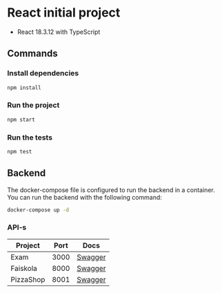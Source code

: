 # React initial project

- React 18.3.12 with TypeScript

## Commands

### Install dependencies

```bash
npm install
```

### Run the project

```bash
npm start
```

### Run the tests

```bash
npm test
```

## Backend

The docker-compose file is configured to run the backend in a container.
You can run the backend with the following command:

```bash
docker-compose up -d
```

### API-s

| Project   | Port | Docs                                  |
| --------- | ---- | ------------------------------------- |
| Exam      | 3000 | [Swagger](http://localhost:3000/docs) |
| Faiskola  | 8000 | [Swagger](http://localhost:8000/docs) |
| PizzaShop | 8001 | [Swagger](http://localhost:8001/docs) |